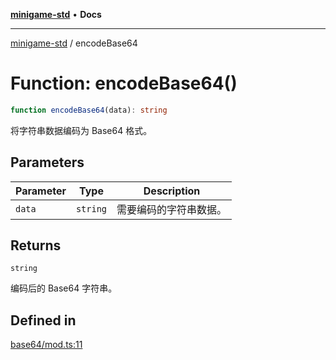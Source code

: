 [**minigame-std**](../README.md) • **Docs**

***

[minigame-std](../README.md) / encodeBase64

# Function: encodeBase64()

```ts
function encodeBase64(data): string
```

将字符串数据编码为 Base64 格式。

## Parameters

| Parameter | Type | Description |
| ------ | ------ | ------ |
| `data` | `string` | 需要编码的字符串数据。 |

## Returns

`string`

编码后的 Base64 字符串。

## Defined in

[base64/mod.ts:11](https://github.com/JiangJie/minigame-std/blob/541deb559aa54bb90a9c59ed9d62e2fa15307533/src/std/base64/mod.ts#L11)
